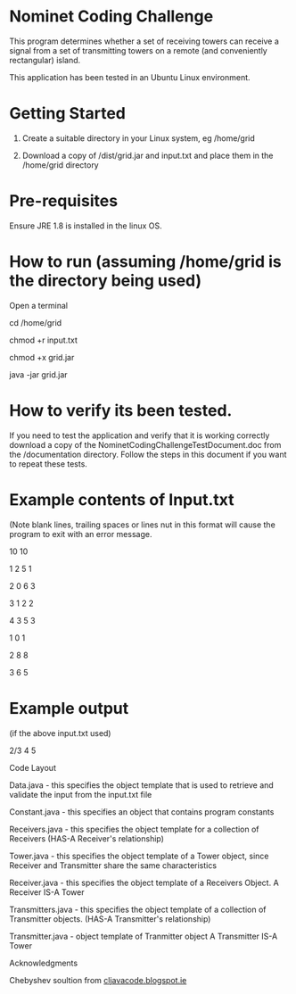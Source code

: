 # Nominet Coding Challenge

This program determines whether a set of receiving towers can receive a signal from a set of transmitting towers on a remote (and conveniently rectangular) island. 

This application has been tested in an Ubuntu Linux environment.

# Getting Started

1. Create a suitable directory in your Linux system, eg /home/grid

2. Download a copy of /dist/grid.jar and input.txt and place them in the /home/grid directory 

# Pre-requisites

Ensure JRE 1.8 is installed in the linux OS.

# How to run (assuming /home/grid is the directory being used)

Open a terminal 

cd /home/grid

chmod +r input.txt

chmod +x grid.jar

java -jar grid.jar

# How to verify its been tested.

If you need to test the application and verify that it is working correctly download a copy of the
NominetCodingChallengeTestDocument.doc from the /documentation directory. 
Follow the steps in this document if you want to repeat these tests.

# Example contents of Input.txt 
(Note blank lines, trailing spaces or lines nut in this format will cause
the program to exit with an error message.

10 10

1 2 5 1

2 0 6 3

3 1 2 2

4 3 5 3

1 0 1

2 8 8

3 6 5

# Example output 

(if the above input.txt used)

 2/3
4 5

Code Layout

Data.java - this specifies the object template that is used to retrieve and  validate the input from the input.txt file

Constant.java - this specifies an object that contains program constants

Receivers.java - this specifies the object template for a collection of Receivers (HAS-A Receiver's relationship)

Tower.java - this specifies the object template of a Tower object, since Receiver and Transmitter share the same characteristics

Receiver.java - this specifies the object template of a Receivers Object. A Receiver IS-A Tower

Transmitters.java - this specifies the object template of a collection of Transmitter objects. (HAS-A Transmitter's relationship)

Transmitter.java - object template of Tranmitter object A Transmitter IS-A Tower

Acknowledgments

Chebyshev soultion from  [cljavacode.blogspot.ie](http://cljavacode.blogspot.ie/2017/02/chebyshev-distance-between-two-points.html)
